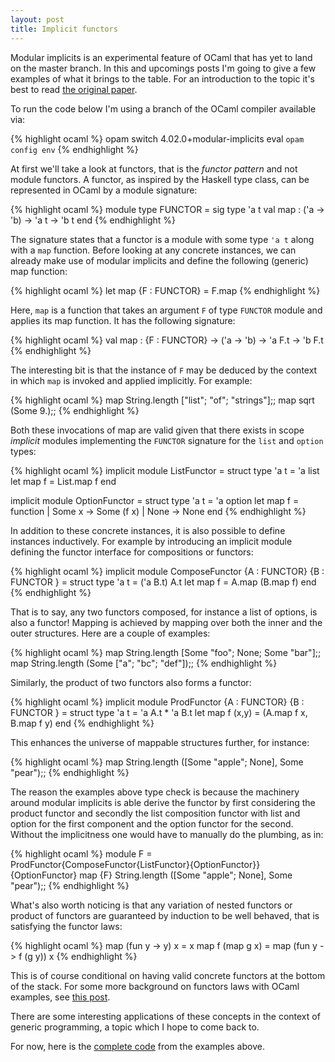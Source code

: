 ```yaml
---
layout: post
title: Implicit functors
---
```

Modular implicits is an experimental feature of OCaml that has yet to land
on the master branch. In this and upcomings posts I'm going to give a few
examples of what it brings to the table. For an introduction to the topic it's
best to read [the original
paper](https://www.cl.cam.ac.uk/~jdy22/papers/modular-implicits.pdf).

To run the code below I'm using a branch of the OCaml compiler available via:

{% highlight ocaml %}
opam switch 4.02.0+modular-implicits
eval `opam config env`
{% endhighlight %}

At first we'll take a look at functors, that is the *functor pattern*
and not module functors. A functor, as inspired by the Haskell type class,
can be represented in OCaml by a module signature:

{% highlight ocaml %}
module type FUNCTOR = sig
  type 'a t
  val map : ('a -> 'b) -> 'a t -> 'b t
end
{% endhighlight %}

The signature states that a functor is a module with some type `'a t` along
with a `map` function. Before looking at any concrete instances, we can already
make use of modular implicits and define the following (generic) map function:

{% highlight ocaml %}
let map {F : FUNCTOR} = F.map
{% endhighlight %}

Here, `map` is a function that takes an argument `F` of type `FUNCTOR` module and
applies its map function. It has the following signature:

{% highlight ocaml %}
val map : {F : FUNCTOR} -> ('a -> 'b) -> 'a F.t -> 'b F.t
{% endhighlight %}

The interesting bit is that the instance of `F` may be deduced
by the context in which `map` is invoked and applied implicitly. 
For example:

{% highlight ocaml %}
map String.length ["list"; "of"; "strings"];;
map sqrt (Some 9.);;
{% endhighlight %}

Both these invocations of map are valid given that there exists in scope *implicit*
modules implementing the `FUNCTOR` signature for the `list` and `option` types:

{% highlight ocaml %}
implicit module ListFunctor = struct
  type 'a t = 'a list
  let map f = List.map f
end

implicit module OptionFunctor = struct
  type 'a t = 'a option
  let map f = function
    | Some x  -> Some (f x)
    | None    -> None
end
{% endhighlight %}

In addition to these concrete instances, it is also possible to define
instances inductively. For example by introducing an implicit module
defining the functor interface for compositions or functors:


{% highlight ocaml %}
implicit module ComposeFunctor {A : FUNCTOR} {B : FUNCTOR } = struct
  type 'a t = ('a B.t) A.t
  let map f = A.map (B.map f)
end
{% endhighlight %}

That is to say, any two functors composed, for instance a list of options, is also
a functor! Mapping is achieved by mapping over both the inner and the outer
structures. Here are a couple of examples:

{% highlight ocaml %}
map String.length [Some "foo"; None; Some "bar"];;
map String.length (Some ["a"; "bc"; "def"]);;
{% endhighlight %}

Similarly, the product of two functors also forms a functor:

{% highlight ocaml %}
implicit module ProdFunctor {A : FUNCTOR} {B : FUNCTOR } = struct
  type 'a t = 'a A.t * 'a B.t
  let map f (x,y) = (A.map f x, B.map f y)
end
{% endhighlight %}

This enhances the universe of mappable structures further, for instance:

{% highlight ocaml %}
map String.length ([Some "apple"; None], Some "pear");;
{% endhighlight %}

The reason the examples above type check is because the machinery around
modular implicits is able derive the functor by first considering
the product functor and secondly the list composition functor with
list and option for the first component and the option functor for the second.
Without the implicitness one would have to manually do the plumbing, as in:


{% highlight ocaml %}
module F = ProdFunctor{ComposeFunctor{ListFunctor}{OptionFunctor}}{OptionFunctor}
map {F} String.length ([Some "apple"; None], Some "pear");;
{% endhighlight %}

What's also worth noticing is that any variation of nested functors or product
of functors are guaranteed by induction to be well behaved, that is satisfying 
the functor laws:

{% highlight ocaml %}
map (fun y -> y) x  =  x
map f (map g x)     = map (fun y -> f (g y)) x
{% endhighlight %}

This is of course conditional on having valid concrete functors at the bottom of the stack.
For some more background on functors laws
with OCaml examples, see [this post](blog.shaynefletcher.org/2017/05/more-type-classes-in-ocaml.html).

There are some interesting applications of these concepts in the context of generic
programming, a topic which I hope to come back to. 

For now, here is the [complete code](https://gist.github.com/jobjo/41cf3d9d9d5674db32f40afdbf29df18)
from the examples above.
